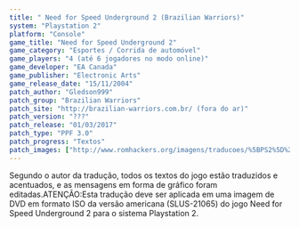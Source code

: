 ```yaml
---
title: " Need for Speed Underground 2 (Brazilian Warriors)"
system: "Playstation 2"
platform: "Console"
game_title: "Need for Speed Underground 2"
game_category: "Esportes / Corrida de automóvel"
game_players: "4 (até 6 jogadores no modo online)"
game_developer: "EA Canada"
game_publisher: "Electronic Arts"
game_release_date: "15/11/2004"
patch_author: "Gledson999"
patch_group: "Brazilian Warriors"
patch_site: "http://brazilian-warriors.com.br/ (fora do ar)"
patch_version: "???"
patch_release: "01/03/2017"
patch_type: "PPF 3.0"
patch_progress: "Textos"
patch_images: ["http://www.romhackers.org/imagens/traducoes/%5BPS2%5D%20Need%20for%20Speed%20Underground%202%20-%20Gledson999%20-%201.jpg","http://www.romhackers.org/imagens/traducoes/%5BPS2%5D%20Need%20for%20Speed%20Underground%202%20-%20Gledson999%20-%202.jpg","http://www.romhackers.org/imagens/traducoes/%5BPS2%5D%20Need%20for%20Speed%20Underground%202%20-%20Gledson999%20-%203.jpg"]
---
```

Segundo o autor da tradução, todos os textos do jogo estão traduzidos e acentuados, e as mensagens em forma de gráfico foram editadas.ATENÇÃO:Esta tradução deve ser aplicada em uma imagem de DVD em formato ISO da versão americana (SLUS-21065) do jogo Need for Speed Underground 2 para o sistema Playstation 2.